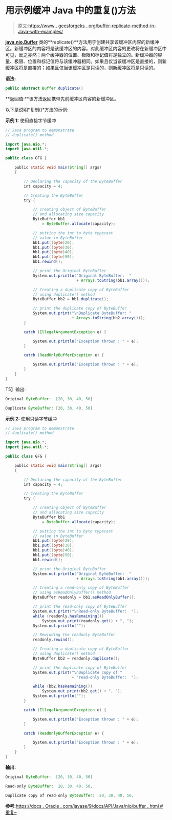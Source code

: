 # 用示例缓冲 Java 中的重复()方法

> 原文:[https://www . geesforgeks . org/buffer-replicate-method-in-Java-with-examples/](https://www.geeksforgeeks.org/buffer-duplicate-method-in-java-with-examples/)

**[java.nio.Buffer](https://www.geeksforgeeks.org/tag/java-buffer/)** 类的**replicate()**方法用于创建共享该缓冲区内容的新缓冲区。新缓冲区的内容将是该缓冲区的内容。对此缓冲区内容的更改将在新缓冲区中可见，反之亦然；两个缓冲器的位置、极限和标记值将是独立的。新缓冲器的容量、极限、位置和标记值将与该缓冲器相同。如果且仅当该缓冲区是直接的，则新缓冲区将是直接的；如果且仅当该缓冲区是只读的，则新缓冲区将是只读的。

**语法:**

```java
public abstract Buffer duplicate()
```

**返回值:**该方法返回携带先前缓冲区内容的新缓冲区。

以下是说明*复制()*方法的示例:

**示例 1:** 使用直接字节缓冲

```java
// Java program to demonstrate
// duplicate() method

import java.nio.*;
import java.util.*;

public class GFG {

    public static void main(String[] args)
    {

        // Declaring the capacity of the ByteBuffer
        int capacity = 4;

        // Creating the ByteBuffer
        try {

            // creating object of ByteBuffer
            // and allocating size capacity
            ByteBuffer bb1
                = ByteBuffer.allocate(capacity);

            // putting the int to byte typecast
            // value in ByteBuffer
            bb1.put((byte)20);
            bb1.put((byte)30);
            bb1.put((byte)40);
            bb1.put((byte)50);
            bb1.rewind();

            // print the Original ByteBuffer
            System.out.println("Original ByteBuffer:  "
                               + Arrays.toString(bb1.array()));

            // Creating a duplicate copy of ByteBuffer
            // using duplicate() method
            ByteBuffer bb2 = bb1.duplicate();

            // print the duplicate copy of ByteBuffer
            System.out.print("\nDuplicate ByteBuffer: "
                             + Arrays.toString(bb2.array()));
        }

        catch (IllegalArgumentException e) {

            System.out.println("Exception thrown : " + e);
        }

        catch (ReadOnlyBufferException e) {

            System.out.println("Exception thrown : " + e);
        }
    }
}
```

T5】输出:

```java
Original ByteBuffer:  [20, 30, 40, 50]

Duplicate ByteBuffer: [20, 30, 40, 50]

```

**示例 2:** 使用只读字节缓冲

```java
// Java program to demonstrate
// duplicate() method

import java.nio.*;
import java.util.*;

public class GFG {

    public static void main(String[] args)
    {

        // Declaring the capacity of the ByteBuffer
        int capacity = 4;

        // Creating the ByteBuffer
        try {

            // creating object of ByteBuffer
            // and allocating size capacity
            ByteBuffer bb1
                = ByteBuffer.allocate(capacity);

            // putting the int to byte typecast
            // value in ByteBuffer
            bb1.put((byte)20);
            bb1.put((byte)30);
            bb1.put((byte)40);
            bb1.put((byte)50);
            bb1.rewind();

            // print the Original ByteBuffer
            System.out.println("Original ByteBuffer:  "
                               + Arrays.toString(bb1.array()));

            // Creating a read-only copy of ByteBuffer
            // using asReadOnlyBuffer() method
            ByteBuffer readonly = bb1.asReadOnlyBuffer();

            // print the read-only copy of ByteBuffer
            System.out.print("\nRead-only ByteBuffer:  ");
            while (readonly.hasRemaining())
                System.out.print(readonly.get() + ", ");
            System.out.println("");

            // Rewinding the readonly ByteBuffer
            readonly.rewind();

            // Creating a duplicate copy of ByteBuffer
            // using duplicate() method
            ByteBuffer bb2 = readonly.duplicate();

            // print the duplicate copy of ByteBuffer
            System.out.print("\nDuplicate copy of "
                             + "read-only ByteBuffer:  ");

            while (bb2.hasRemaining())
                System.out.print(bb2.get() + ", ");
            System.out.println("");
        }

        catch (IllegalArgumentException e) {

            System.out.println("Exception thrown : " + e);
        }

        catch (ReadOnlyBufferException e) {

            System.out.println("Exception thrown : " + e);
        }
    }
}
```

**输出:**

```java
Original ByteBuffer:  [20, 30, 40, 50]

Read-only ByteBuffer:  20, 30, 40, 50, 

Duplicate copy of read-only ByteBuffer:  20, 30, 40, 50,

```

**参考:**[https://docs . Oracle . com/javase/9/docs/API/Java/nio/buffer . html #重复–](https://docs.oracle.com/javase/9/docs/api/java/nio/Buffer.html#duplicate--)